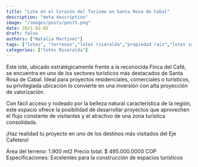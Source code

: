 ```yaml
---
title: "Lote en el Corazón del Turismo en Santa Rosa de Cabal"
description: "meta description"
image: "/images/posts/post5.png"
date: 2021-02-02
draft: false
authors: ["Natalia Martinez"]
tags: ["lotes", "terrenos","lotes risaralda","propiedad raiz","lotes santa rosa de cabal"]
categories: ["lotes Risaralda"]
---
```


Este lote, ubicado estratégicamente frente a la reconocida Finca del Café, se encuentra en uno de los sectores turísticos más destacados de Santa Rosa de Cabal. Ideal para proyectos residenciales, comerciales o turísticos, su privilegiada ubicación lo convierte en una inversión con alta proyección de valorización.

Con fácil acceso y rodeado por la belleza natural característica de la región, este espacio ofrece la posibilidad de desarrollar proyectos que aprovechen el flujo constante de visitantes y el atractivo de una zona turística consolidada.

¡Haz realidad tu proyecto en uno de los destinos más visitados del Eje Cafetero!

Área del terreno: 1.900 mt2
Precio total: $ 495.000.0000 COP
Especificaciones: Excelentes para la construcción de espacios turísticos